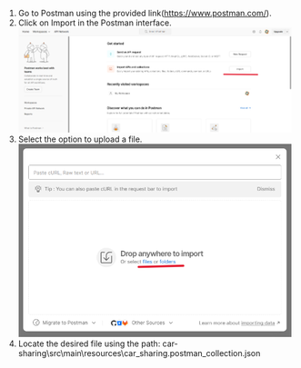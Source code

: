 1. Go to Postman using the provided link(https://www.postman.com/).
2. Click on Import in the Postman interface.
   ![Alt text](src/main/resources/screenshots/selectImport.png "Select import")
3. Select the option to upload a file.
   ![Alt text](src/main/resources/screenshots/selectImportOption.png "Select import option")
4. Locate the desired file using the path:
   car-sharing\src\main\resources\car_sharing.postman_collection.json